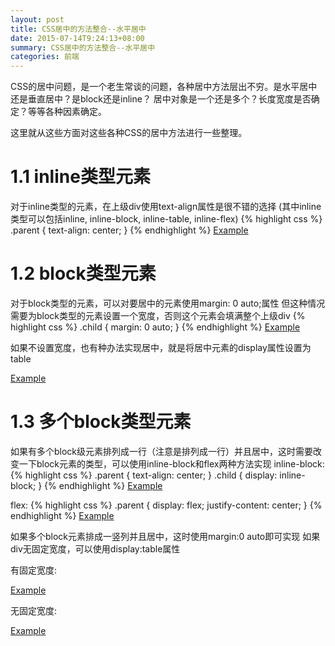 ```yaml
---
layout: post
title: CSS居中的方法整合--水平居中
date: 2015-07-14T9:24:13+08:00
summary: CSS居中的方法整合--水平居中
categories: 前端
---
```


CSS的居中问题，是一个老生常谈的问题，各种居中方法层出不穷。是水平居中还是垂直居中？是block还是inline？
居中对象是一个还是多个？长度宽度是否确定？等等各种因素确定。

这里就从这些方面对这些各种CSS的居中方法进行一些整理。

# 1.1 inline类型元素
对于inline类型的元素，在上级div使用text-align属性是很不错的选择
(其中inline类型可以包括inline, inline-block, inline-table, inline-flex)
{% highlight css %}
.parent {
  text-align: center;
}
{% endhighlight %}
[Example](https://jsfiddle.net/happybai/5c9pt7h8/1/)

# 1.2 block类型元素
对于block类型的元素，可以对要居中的元素使用margin: 0 auto;属性
但这种情况需要为block类型的元素设置一个宽度，否则这个元素会填满整个上级div
{% highlight css %}
.child {
  margin: 0 auto;
}
{% endhighlight %}
[Example](https://jsfiddle.net/happybai/h3wenhhk/)

如果不设置宽度，也有种办法实现居中，就是将居中元素的display属性设置为table

[Example](https://jsfiddle.net/happybai/n5a79p2f/)

# 1.3 多个block类型元素 
如果有多个block级元素排列成一行（注意是排列成一行）并且居中，这时需要改变一下block元素的类型，可以使用inline-block和flex两种方法实现
inline-block:
{% highlight css %}
.parent {
  text-align: center;
}
.child {
  display: inline-block;
}
{% endhighlight %}
[Example](https://jsfiddle.net/happybai/n5a79p2f/2/)

flex:
{% highlight css %}
.parent {
  display: flex;
  justify-content: center;
}
{% endhighlight %}
[Example](https://jsfiddle.net/happybai/n5a79p2f/3/)

如果多个block元素排成一竖列并且居中，这时使用margin:0 auto即可实现
如果div无固定宽度，可以使用display:table属性

有固定宽度:

[Example](https://jsfiddle.net/happybai/n5a79p2f/4/)

无固定宽度:

[Example](https://jsfiddle.net/happybai/n5a79p2f/5/)
